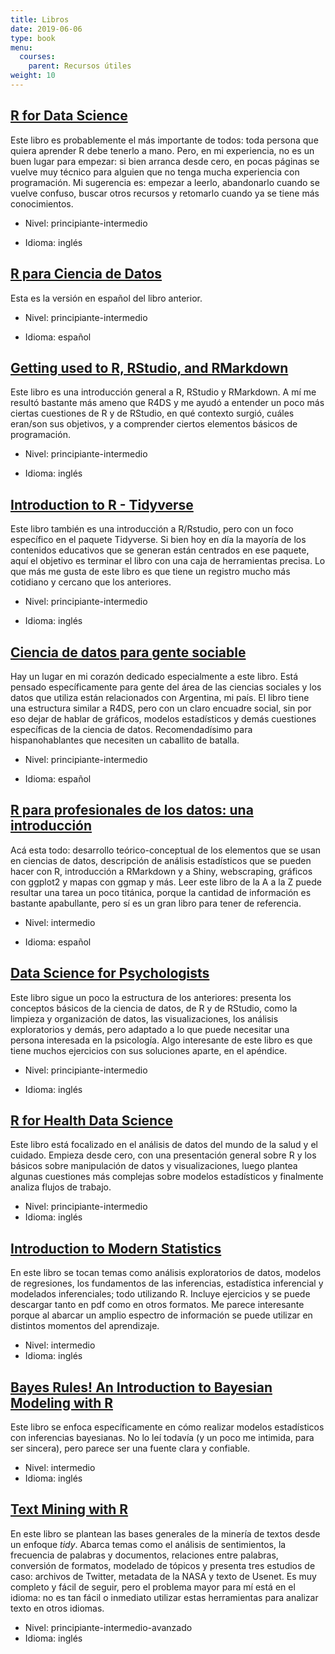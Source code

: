 ```yaml
---
title: Libros
date: 2019-06-06
type: book
menu:
  courses:
    parent: Recursos útiles
weight: 10
---
```

## [R for Data Science](https://r4ds.had.co.nz/)

Este libro es probablemente el más importante de todos: toda persona que quiera aprender R debe tenerlo a mano. Pero, en mi experiencia, no es un buen lugar para empezar: si bien arranca desde cero, en pocas páginas se vuelve muy técnico para alguien que no tenga mucha experiencia con programación. Mi sugerencia es: empezar a leerlo, abandonarlo cuando se vuelve confuso, buscar otros recursos y retomarlo cuando ya se tiene más conocimientos.

-   Nivel: principiante-intermedio

-   Idioma: inglés

## [R para Ciencia de Datos](https://es.r4ds.hadley.nz/)

Esta es la versión en español del libro anterior.

-   Nivel: principiante-intermedio

-   Idioma: español

## [Getting used to R, RStudio, and RMarkdown](https://rbasics.netlify.app/)

Este libro es una introducción general a R, RStudio y RMarkdown. A mí me resultó bastante más ameno que R4DS y me ayudó a entender un poco más ciertas cuestiones de R y de RStudio, en qué contexto surgió, cuáles eran/son sus objetivos, y a comprender ciertos elementos básicos de programación.

-   Nivel: principiante-intermedio

-   Idioma: inglés

## [Introduction to R - Tidyverse](https://bookdown.org/ansellbr/WEHI_tidyR_course_book/)

Este libro también es una introducción a R/Rstudio, pero con un foco específico en el paquete Tidyverse. Si bien hoy en día la mayoría de los contenidos educativos que se generan están centrados en ese paquete, aquí el objetivo es terminar el libro con una caja de herramientas precisa. Lo que más me gusta de este libro es que tiene un registro mucho más cotidiano y cercano que los anteriores.

-   Nivel: principiante-intermedio

-   Idioma: inglés

## [Ciencia de datos para gente sociable](https://bitsandbricks.github.io/ciencia_de_datos_gente_sociable/)

Hay un lugar en mi corazón dedicado especialmente a este libro. Está pensado específicamente para gente del área de las ciencias sociales y los datos que utiliza están relacionados con Argentina, mi país. El libro tiene una estructura similar a R4DS, pero con un claro encuadre social, sin por eso dejar de hablar de gráficos, modelos estadísticos y demás cuestiones específicas de la ciencia de datos. Recomendadísimo para hispanohablantes que necesiten un caballito de batalla.

-   Nivel: principiante-intermedio

-   Idioma: español

## [R para profesionales de los datos: una introducción](https://www.datanalytics.com/libro_r/index.html)

Acá esta todo: desarrollo teórico-conceptual de los elementos que se usan en ciencias de datos, descripción de análisis estadísticos que se pueden hacer con R, introducción a RMarkdown y a Shiny, webscraping, gráficos con ggplot2 y mapas con ggmap y más. Leer este libro de la A a la Z puede resultar una tarea un poco titánica, porque la cantidad de información es bastante apabullante, pero sí es un gran libro para tener de referencia.

-   Nivel: intermedio

-   Idioma: español

## [Data Science for Psychologists](https://bookdown.org/hneth/ds4psy/)

Este libro sigue un poco la estructura de los anteriores: presenta los conceptos básicos de la ciencia de datos, de R y de RStudio, como la limpieza y organización de datos, las visualizaciones, los análisis exploratorios y demás, pero adaptado a lo que puede necesitar una persona interesada en la psicología. Algo interesante de este libro es que tiene muchos ejercicios con sus soluciones aparte, en el apéndice.

-   Nivel: principiante-intermedio

-   Idioma: inglés

## [R for Health Data Science](https://argoshare.is.ed.ac.uk/healthyr_book/)

Este libro está focalizado en el análisis de datos del mundo de la salud y el cuidado. Empieza desde cero, con una presentación general sobre R y los básicos sobre manipulación de datos y visualizaciones, luego plantea algunas cuestiones más complejas sobre modelos estadísticos y finalmente analiza flujos de trabajo.

-   Nivel: principiante-intermedio
-   Idioma: inglés

## [Introduction to Modern Statistics](https://openintro-ims.netlify.app/) 

En este libro se tocan temas como análisis exploratorios de datos, modelos de regresiones, los fundamentos de las inferencias, estadística inferencial y modelados inferenciales; todo utilizando R. Incluye ejercicios y se puede descargar tanto en pdf como en otros formatos. Me parece interesante porque al abarcar un amplio espectro de información se puede utilizar en distintos momentos del aprendizaje.

-   Nivel: intermedio
-   Idioma: inglés

## [Bayes Rules! An Introduction to Bayesian Modeling with R](https://www.bayesrulesbook.com/)

Este libro se enfoca específicamente en cómo realizar modelos estadísticos con inferencias bayesianas. No lo leí todavía (y un poco me intimida, para ser sincera), pero parece ser una fuente clara y confiable.

-   Nivel: intermedio
-   Idioma: inglés

## [Text Mining with R](https://www.tidytextmining.com/)

En este libro se plantean las bases generales de la minería de textos desde un enfoque <i>tidy</i>. Abarca temas como el análisis de sentimientos, la frecuencia de palabras y documentos, relaciones entre palabras, conversión de formatos, modelado de tópicos y presenta tres estudios de caso: archivos de Twitter, metadata de la NASA y texto de Usenet. Es muy completo y fácil de seguir, pero el problema mayor para mí está en el idioma: no es tan fácil o inmediato utilizar estas herramientas para analizar texto en otros idiomas.

-   Nivel: principiante-intermedio-avanzado
-   Idioma: inglés